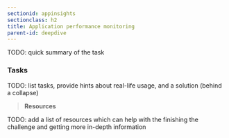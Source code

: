 ```yaml
---
sectionid: appinsights
sectionclass: h2
title: Application performance monitoring
parent-id: deepdive
---
```


TODO: quick summary of the task

### Tasks

TODO: list tasks, provide hints about real-life usage, and a solution (behind a collapse)

> **Resources**

TODO: add a list of resources which can help with the finishing the challenge and getting more in-depth information
